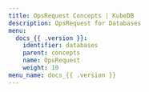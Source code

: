 ```yaml
---
title: OpsRequest Concepts | KubeDB
description: OpsRequest for Databases
menu:
  docs_{{ .version }}:
    identifier: databases
    parent: concepts
    name: OpsRequest
    weight: 10
menu_name: docs_{{ .version }}
---
```

